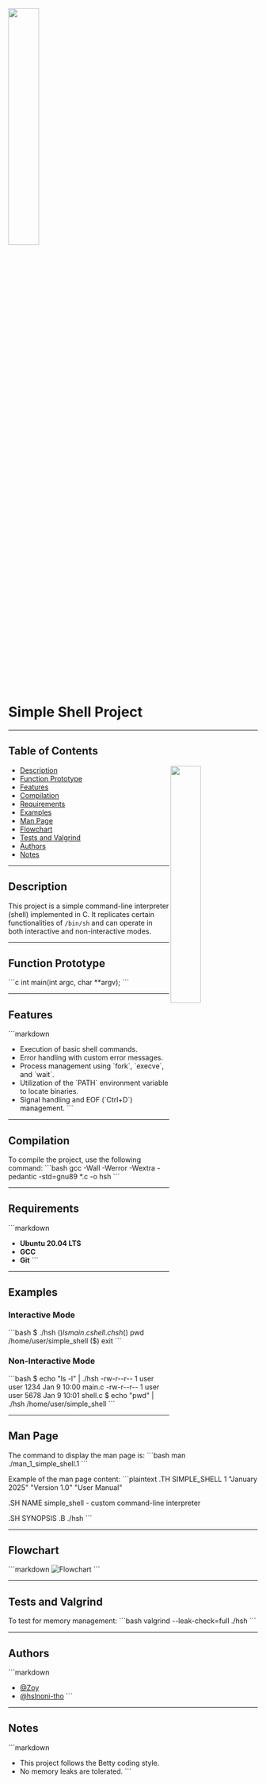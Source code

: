 <img align="center" width="35%" src="https://cdn.prod.website-files.com/64107f65f30b69371e3d6bfa/65c6179aa44b63fa4f31e7ad_Holberton-Logo-Cherry.svg">

# Simple Shell Project

---

## Table of Contents

<img align="right" width="35%" src="https://cdn-icons-png.flaticon.com/512/1672/1672361.png">

- [Description](#description)
- [Function Prototype](#function-prototype)
- [Features](#features)
- [Compilation](#compilation)
- [Requirements](#requirements)
- [Examples](#examples)
- [Man Page](#man-page)
- [Flowchart](#flowchart)
- [Tests and Valgrind](#tests-and-valgrind)
- [Authors](#authors)
- [Notes](#notes)

---

## Description
This project is a simple command-line interpreter (shell) implemented in C. It replicates certain functionalities of `/bin/sh` and can operate in both interactive and non-interactive modes.

---

## Function Prototype
\`\`\`c
int main(int argc, char **argv);
\`\`\`

---

## Features
\`\`\`markdown
- Execution of basic shell commands.
- Error handling with custom error messages.
- Process management using \`fork\`, \`execve\`, and \`wait\`.
- Utilization of the \`PATH\` environment variable to locate binaries.
- Signal handling and EOF (\`Ctrl+D\`) management.
\`\`\`

---

## Compilation
To compile the project, use the following command:
\`\`\`bash
gcc -Wall -Werror -Wextra -pedantic -std=gnu89 *.c -o hsh
\`\`\`

---

## Requirements
\`\`\`markdown
- **Ubuntu 20.04 LTS**
- **GCC**
- **Git**
\`\`\`

---

## Examples

### Interactive Mode
\`\`\`bash
$ ./hsh
($) ls
main.c shell.c hsh
($) pwd
/home/user/simple_shell
($) exit
\`\`\`

### Non-Interactive Mode
\`\`\`bash
$ echo "ls -l" | ./hsh
-rw-r--r-- 1 user user 1234 Jan 9 10:00 main.c
-rw-r--r-- 1 user user 5678 Jan 9 10:01 shell.c
$ echo "pwd" | ./hsh
/home/user/simple_shell
\`\`\`

---

## Man Page
The command to display the man page is:
\`\`\`bash
man ./man_1_simple_shell.1
\`\`\`

Example of the man page content:
\`\`\`plaintext
.TH SIMPLE_SHELL 1 "January 2025" "Version 1.0" "User Manual"

.SH NAME
simple_shell \- custom command-line interpreter

.SH SYNOPSIS
.B ./hsh
\`\`\`

---

## Flowchart
\`\`\`markdown
![Flowchart](https://cdn-icons-png.flaticon.com/512/2545/2545814.png)
\`\`\`

---

## Tests and Valgrind
To test for memory management:
\`\`\`bash
valgrind --leak-check=full ./hsh
\`\`\`

---

## Authors
\`\`\`markdown
- [@Zoy](https://github.com/zoykh1)
- [@hslnoni-tho](https://github.com/hslnoni-tho)
\`\`\`

---

## Notes
\`\`\`markdown
- This project follows the Betty coding style.
- No memory leaks are tolerated.
\`\`\`
